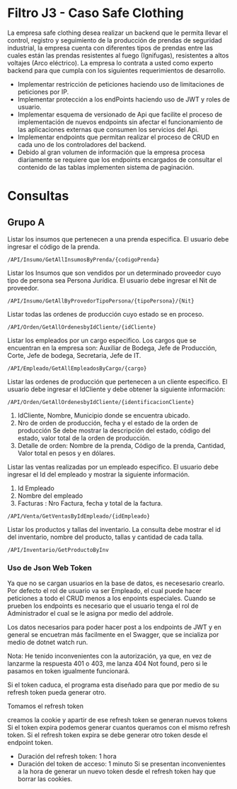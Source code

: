 # Filtro J3 - Caso Safe Clothing

La empresa safe clothing desea realizar un backend que le permita llevar el control, registro y seguimiento de la producción de prendas de seguridad industrial, la empresa cuenta con diferentes tipos de prendas entre las cuales están las prendas resistentes al fuego (Ignifugas), resistentes a altos voltajes (Arco eléctrico). La empresa lo contrata a usted como experto backend para que cumpla con los siguientes requerimientos de desarrollo.

- Implementar restricción de peticiones haciendo uso de limitaciones de peticiones por IP.
- Implementar protección a los endPoints haciendo uso de JWT y roles de usuario.
- Implementar esquema de versionado de Api que facilite el proceso de implementación de nuevos endpoints sin afectar el funcionamiento de las aplicaciones externas que consumen los servicios del Api.
- Implementar endpoints que permitan realizar el proceso de CRUD en cada uno de los controladores del backend.
- Debido al gran volumen de información que la empresa procesa diariamente se requiere que los endpoints encargados de consultar el contenido de las tablas implementen sistema de paginación.

# Consultas

## Grupo A

Listar los insumos que pertenecen a una prenda especifica. El usuario debe ingresar el código de la prenda.
```
/API/Insumo/GetAllInsumosByPrenda/{codigoPrenda}
```

Listar los Insumos que son vendidos por un determinado proveedor cuyo tipo de persona sea Persona Jurídica. El usuario debe ingresar el Nit de proveedor.
```
/API/Insumo/GetAllByProvedorTipoPersona/{tipoPersona}/{Nit}
```

Listar todas las ordenes de producción cuyo estado se en proceso.
```
/API/Orden/GetAllOrdenesbyIdCliente/{idCliente}
```

Listar los empleados por un cargo especifico. Los cargos que se encuentran en la empresa son: Auxiliar de Bodega, Jefe de Producción, Corte, Jefe de bodega, Secretaria, Jefe de IT.
```
/API/Empleado/GetAllEmpleadosByCargo/{cargo}
```

Listar las ordenes de producción que pertenecen a un cliente especifico. El usuario debe ingresar el IdCliente y debe obtener la siguiente información:
```
/API/Orden/GetAllOrdenesbyIdCliente/{identificacionCliente}
```
1. IdCliente, Nombre, Municipio donde se encuentra ubicado.
2. Nro de orden de producción, fecha y el estado de la orden de producción Se debe mostrar la descripción del estado, código del estado, valor total de la orden de producción.
3. Detalle de orden: Nombre de la prenda, Código de la prenda, Cantidad, Valor total en pesos y en dólares.


Listar las ventas realizadas por un empleado especifico. El usuario debe ingresar el Id del empleado y mostrar la siguiente información.

1. Id Empleado
2. Nombre del empleado
3. Facturas : Nro Factura, fecha y total de la factura.
```
/API/Venta/GetVentasByIdEmpleado/{idEmpleado}
```

Listar los productos y tallas del inventario. La consulta debe mostrar el id del inventario, nombre del producto, tallas y cantidad de cada talla.
```
/API/Inventario/GetProductoByInv
```

### Uso de Json Web Token
Ya que no se cargan usuarios en la base de datos, es necesesario crearlo. Por defecto el rol de usuario va ser Empleado, el cual puede hacer peticiones a todo el CRUD menos a los enpoints especiales. Cuando se prueben los endpoints es necesario que el usuario tenga el rol de Administrador el cual se le asigna por medio del addrole.

Los datos necesarios para poder hacer post a los endpoints de JWT y en general se encuetran más facilmente en el Swagger, que se incializa por medio de dotnet watch run.

Nota: He tenido inconvenientes con la autorización, ya que, en vez de lanzarme la respuesta 401 o 403, me lanza 404 Not found, pero si le pasamos en token igualmente funcionará.

Si el token caduca, el programa esta diseñado para que por medio de su refresh token pueda generar otro.

Tomamos el refresh token

creamos la cookie y apartir de ese refresh token se generan nuevos tokens
Si el token expira podemos generar cuantos queramos con el mismo refresh token. Si el refresh token expira se debe generar otro token desde el endpoint token.

- Duración del refresh token: 1 hora
- Duración del token de acceso: 1 minuto
Si se presentan inconvenientes a la hora de generar un nuevo token desde el refresh token hay que borrar las cookies.
